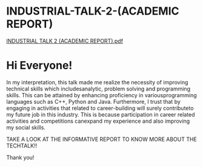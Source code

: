 # INDUSTRIAL-TALK-2-(ACADEMIC REPORT)
[INDUSTRIAL TALK 2 (ACADEMIC REPORT).pdf](https://github.com/DasneemBanu/INDUSTRIAL-TALK-2-REPORT-/blob/main/INDUSTRIAL%20TALK%202%20(ACADEMIC%20REPORT).pdf)

# Hi Everyone!
In my interpretation, this talk made me realize the necessity of improving technical skills which includesanalytic, problem solving and programming skills. This can be attained by enhancing proficiency in variousprogramming languages such as C++, Python and Java.
Furthermore, I trust that by engaging in activities that related to career-building will surely contributeto my future job in this industry. This is because participation in career related activities and competitions canexpand my experience and also improving my social skills.


TAKE A LOOK AT THE INFORMATIVE REPORT TO KNOW MORE ABOUT THE TECHTALK!!

Thank you!
